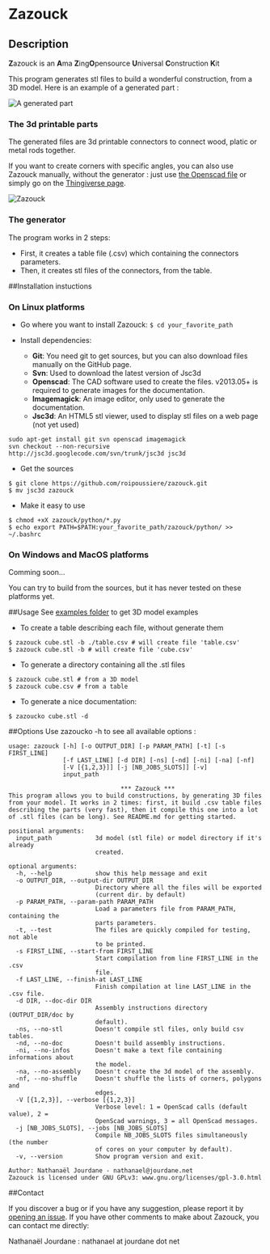 Zazouck
=====

## Description
**Z**azouck is an **A**ma **Z**ing<b>O</b>pensource **U**niversal **C**onstruction **K**it

This program generates stl files to build a wonderful construction, from a 3D model. Here is an example of a generated part :

![A generated part](https://raw2.github.com/roipoussiere/Zazouck/master/pictures/generated_part.png "A generated part")

### The 3d printable parts
The generated files are 3d printable connectors to connect wood, platic or metal rods together.

If you want to create corners with specific angles, you can also use Zazouck manually, without the generator : just use [the Openscad file](scad/corner.scad) or simply go on the [Thingiverse page](http://www.thingiverse.com/thing:179597).

![Zazouck](https://raw2.github.com/roipoussiere/Zazouck/master/pictures/Zazouck_wide.png "Zazouck")

### The generator
The program works in 2 steps:
- First, it creates a table file (.csv) which containing the connectors parameters.
- Then, it creates stl files of the connectors, from the table.

##Installation instuctions

### On Linux platforms
- Go where you want to install Zazouck: `$ cd your_favorite_path`

- Install dependencies:

    - **Git**: You need git to get sources, but you can also download files manually on the GitHub page.
    - **Svn**: Used to download the latest version of Jsc3d
    - **Openscad**: The CAD software used to create the files. v2013.05+ is required to generate images for the documentation.
    - **Imagemagick**: An image editor, only used to generate the documentation.
	- **Jsc3d**: An HTML5 stl viewer, used to display stl files on a web page (not yet used)

```
sudo apt-get install git svn openscad imagemagick
svn checkout --non-recursive http://jsc3d.googlecode.com/svn/trunk/jsc3d jsc3d
```

- Get the sources

```
$ git clone https://github.com/roipoussiere/zazouck.git
$ mv jsc3d zazouck
```

- Make it easy to use

```
$ chmod +xX zazouck/python/*.py
$ echo export PATH=$PATH:your_favorite_path/zazouck/python/ >> ~/.bashrc
```

### On Windows and MacOS platforms

Comming soon...

You can try to build from the sources, but it has never tested on these platforms yet.

##Usage
See [examples folder](examples/) to get 3D model examples

- To create a table describing each file, without generate them

```
$ zazouck cube.stl -b ./table.csv # will create file 'table.csv'
$ zazouck cube.stl -b # will create file 'cube.csv'
```

- To generate a directory containing all the .stl files

```
$ zazouck cube.stl # from a 3D model
$ zazouck cube.csv # from a table
```

- To generate a nice documentation:

```
$ zazoucko cube.stl -d
```
##Options
Use zazoucko -h to see all available options :

```
usage: zazouck [-h] [-o OUTPUT_DIR] [-p PARAM_PATH] [-t] [-s FIRST_LINE]
               [-f LAST_LINE] [-d DIR] [-ns] [-nd] [-ni] [-na] [-nf]
               [-V [{1,2,3}]] [-j [NB_JOBS_SLOTS]] [-v]
               input_path

                               *** Zazouck ***
This program allows you to build constructions, by generating 3D files
from your model. It works in 2 times: first, it build .csv table files
describing the parts (very fast), then it compile this one into a lot
of .stl files (can be long). See README.md for getting started.

positional arguments:
  input_path            3d model (stl file) or model directory if it's already
                        created.

optional arguments:
  -h, --help            show this help message and exit
  -o OUTPUT_DIR, --output-dir OUTPUT_DIR
                        Directory where all the files will be exported
                        (current dir. by default)
  -p PARAM_PATH, --param-path PARAM_PATH
                        Load a parameters file from PARAM_PATH, containing the
                        parts parameters.
  -t, --test            The files are quickly compiled for testing, not able
                        to be printed.
  -s FIRST_LINE, --start-from FIRST_LINE
                        Start compilation from line FIRST_LINE in the .csv
                        file.
  -f LAST_LINE, --finish-at LAST_LINE
                        Finish compilation at line LAST_LINE in the .csv file.
  -d DIR, --doc-dir DIR
                        Assembly instructions directory (OUTPUT_DIR/doc by
                        default).
  -ns, --no-stl         Doesn't compile stl files, only build csv tables.
  -nd, --no-doc         Doesn't build assembly instructions.
  -ni, --no-infos       Doesn't make a text file containing informations about
                        the model.
  -na, --no-assembly    Doesn't create the 3d model of the assembly.
  -nf, --no-shuffle     Doesn't shuffle the lists of corners, polygons and
                        edges.
  -V [{1,2,3}], --verbose [{1,2,3}]
                        Verbose level: 1 = OpenScad calls (default value), 2 =
                        OpenScad warnings, 3 = all OpenScad messages.
  -j [NB_JOBS_SLOTS], --jobs [NB_JOBS_SLOTS]
                        Compile NB_JOBS_SLOTS files simultaneously (the number
                        of cores on your computer by default).
  -v, --version         Show program version and exit.

Author: Nathanaël Jourdane - nathanael@jourdane.net
Zazouck is licensed under GNU GPLv3: www.gnu.org/licenses/gpl-3.0.html
```

##Contact

If you discover a bug or if you have any suggestion, please report it by [opening an issue](https://github.com/roipoussiere/Zazouck/issues). If you have other comments to make about Zazouck, you can contact me directly:

Nathanaël Jourdane : nathanael at jourdane dot net

